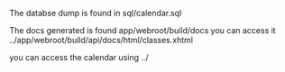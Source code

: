 The databse dump is found in sql/calendar.sql

The docs generated is found app/webroot/build/docs
you can access it ../app/webroot/build/api/docs/html/classes.xhtml

you can access the calendar using ../